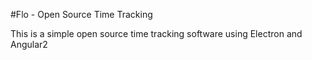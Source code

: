 #Flo - Open Source Time Tracking

This is a simple open source time tracking software using Electron and Angular2
